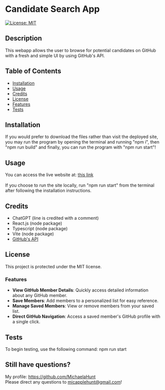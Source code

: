 # Candidate Search App
  [![License: MIT](https://img.shields.io/badge/License-MIT-yellow.svg)](https://opensource.org/licenses/MIT)

  ## Description

  This webapp allows the user to browse for potential candidates on GitHub with a fresh and simple UI by using GitHub's API.

  ## Table of Contents

  - [Installation](#installation)
  - [Usage](#usage)
  - [Credits](#credits)  
  - [License](#license)
  - [Features](#features)
  - [Tests](#tests)

  ## Installation

  If you would prefer to download the files rather than visit the deployed site, you may run the program by opening the terminal and running "npm i", then "npm run build" and finally, you can run the program with "npm run start"!

  ## Usage

  You can access the live website at: [this link](https://candidate-search-app-wtfj.onrender.com)<br><br>
  If you choose to run the site locally, run "npm run start" from the terminal after following the installation instructions.

  ## Credits

  - ChatGPT (line is credited with a comment)
  - React.js (node package)
  - Typescript (node package)
  - Vite (node package)
  - [GitHub's API](https://docs.github.com/en/rest?apiVersion=2022-11-28)

  ## License

  This project is protected under the MIT license.

  ### Features

  - **View GitHub Member Details**: Quickly access detailed information about any GitHub member.  
  - **Save Members**: Add members to a personalized list for easy reference.  
  - **Manage Saved Members**: View or remove members from your saved list.  
  - **Direct GitHub Navigation**: Access a saved member's GitHub profile with a single click.  

  ## Tests  

  To begin testing, use the following command: npm run start

  ## Still have questions? 

  My profile: https://github.com/MichaelaHunt  
  Please direct any questions to micapplehunt@gmail.com!
